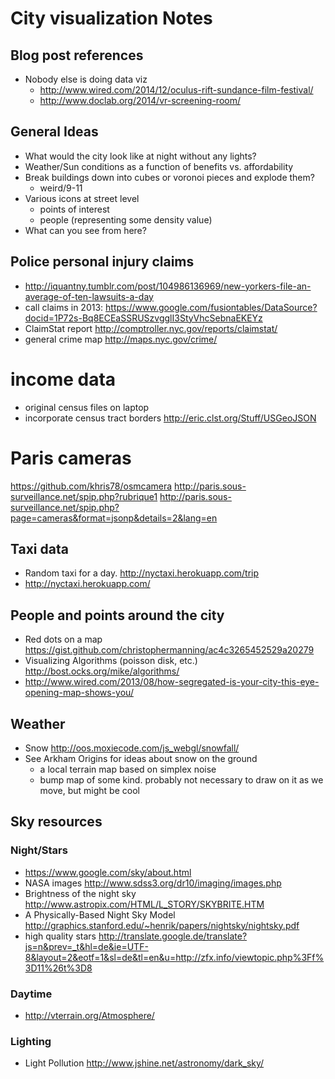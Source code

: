 # City visualization Notes

## Blog post references
- Nobody else is doing data viz
  - http://www.wired.com/2014/12/oculus-rift-sundance-film-festival/
  - http://www.doclab.org/2014/vr-screening-room/

## General Ideas
- What would the city look like at night without any lights?
- Weather/Sun conditions as a function of benefits vs. affordability
- Break buildings down into cubes or voronoi pieces and explode them?
  - weird/9-11
- Various icons at street level
  - points of interest
  - people (representing some density value)
- What can you see from here?

## Police personal injury claims
- http://iquantny.tumblr.com/post/104986136969/new-yorkers-file-an-average-of-ten-lawsuits-a-day
- call claims in 2013: https://www.google.com/fusiontables/DataSource?docid=1P72s-Bq8ECEaSSRUSzvgglI3StyVhcSebnaEKEYz
- ClaimStat report http://comptroller.nyc.gov/reports/claimstat/
- general crime map http://maps.nyc.gov/crime/

# income data
- original census files on laptop
- incorporate census tract borders http://eric.clst.org/Stuff/USGeoJSON

# Paris cameras
https://github.com/khris78/osmcamera
http://paris.sous-surveillance.net/spip.php?rubrique1
http://paris.sous-surveillance.net/spip.php?page=cameras&format=jsonp&details=2&lang=en

## Taxi data
- Random taxi for a day. http://nyctaxi.herokuapp.com/trip
- http://nyctaxi.herokuapp.com/

## People and points around the city
- Red dots on a map https://gist.github.com/christophermanning/ac4c3265452529a20279
- Visualizing Algorithms (poisson disk, etc.) http://bost.ocks.org/mike/algorithms/
- http://www.wired.com/2013/08/how-segregated-is-your-city-this-eye-opening-map-shows-you/

## Weather
- Snow http://oos.moxiecode.com/js_webgl/snowfall/
- See Arkham Origins for ideas about snow on the ground
  - a local terrain map based on simplex noise
  - bump map of some kind. probably not necessary to draw on it as we move, but might be cool

## Sky resources

### Night/Stars
- https://www.google.com/sky/about.html
- NASA images http://www.sdss3.org/dr10/imaging/images.php
- Brightness of the night sky http://www.astropix.com/HTML/L_STORY/SKYBRITE.HTM
- A Physically-Based Night Sky Model http://graphics.stanford.edu/~henrik/papers/nightsky/nightsky.pdf
- high quality stars http://translate.google.de/translate?js=n&prev=_t&hl=de&ie=UTF-8&layout=2&eotf=1&sl=de&tl=en&u=http://zfx.info/viewtopic.php%3Ff%3D11%26t%3D8

### Daytime
- http://vterrain.org/Atmosphere/

### Lighting
- Light Pollution http://www.jshine.net/astronomy/dark_sky/
